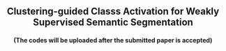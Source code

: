 <h2 align="center">Clustering-guided Classs Activation for Weakly Supervised Semantic Segmentation</h2>
<h4 align="center">(The codes will be uploaded after the submitted paper is accepted)</h4>
